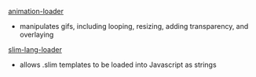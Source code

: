 [animation-loader](https://github.com/MaxPleaner/animation-loader)
- manipulates gifs, including looping, resizing, adding transparency, 
and overlaying

[slim-lang-loader](https://github.com/MaxPleaner/slim-lang-loader)
- allows .slim templates to be loaded into Javascript as strings